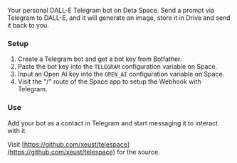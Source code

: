 Your personal DALL-E Telegram bot on Deta Space. Send a prompt via Telegram to DALL-E, and it will generate an image, store it in Drive and send it back to you.

### Setup

1. Create a Telegram bot and get a bot key from Botfather.
2. Paste the bot key into the `TELEGRAM` configuration variable on Space.
3. Input an Open AI key into the `OPEN_AI` configuration variable on Space.
3. Visit the "/" route of the Space app to setup the Webhook with Telegram.

### Use

Add your bot as a contact in Telegram and start messaging it to interact with it. 

Visit [https://github.com/xeust/telespace](https://github.com/xeust/telespace) for the source.
